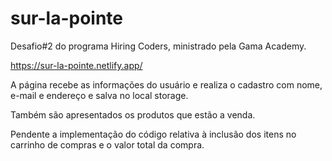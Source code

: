 # sur-la-pointe
Desafio#2 do programa Hiring Coders, ministrado pela Gama Academy.

https://sur-la-pointe.netlify.app/

A página recebe as informações do usuário e realiza o cadastro com nome, e-mail e endereço e salva no local storage.

Também são apresentados os produtos que estão a venda. 

Pendente a implementação do código relativa à inclusão dos itens no carrinho de compras e o valor total da compra.
